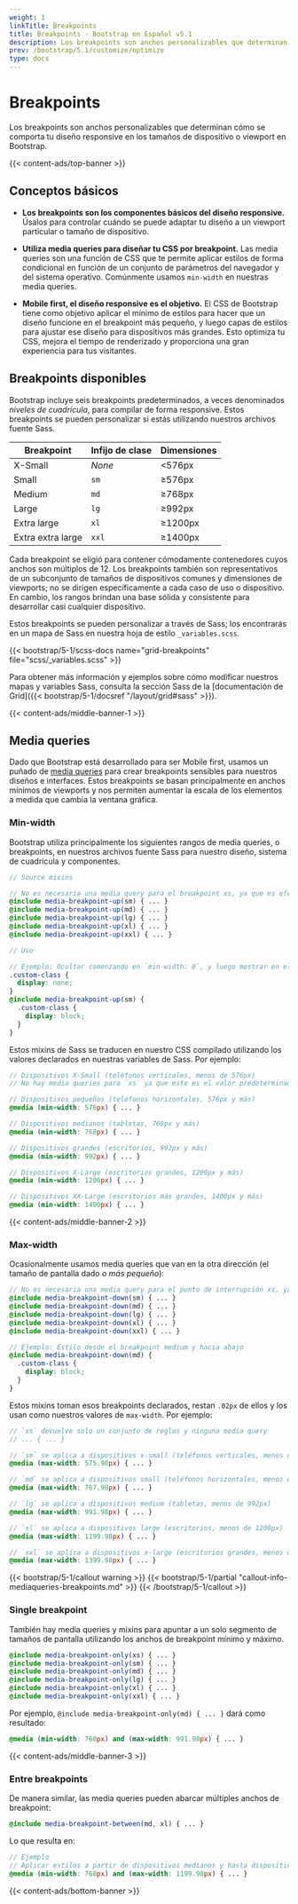 ```yaml
---
weight: 1
linkTitle: Breakpoints
title: Breakpoints · Bootstrap en Español v5.1
description: Los breakpoints son anchos personalizables que determinan cómo se comporta tu diseño responsive en los tamaños de dispositivo o viewport en Bootstrap.
prev: /bootstrap/5.1/customize/optimize
type: docs
---
```


# Breakpoints

Los breakpoints son anchos personalizables que determinan cómo se comporta tu diseño responsive en los tamaños de dispositivo o viewport en Bootstrap.

{{< content-ads/top-banner >}}

## Conceptos básicos

- **Los breakpoints son los componentes básicos del diseño responsive.** Úsalos para controlar cuándo se puede adaptar tu diseño a un viewport particular o tamaño de dispositivo.

- **Utiliza media queries para diseñar tu CSS por breakpoint.** Las media queries son una función de CSS que te permite aplicar estilos de forma condicional en función de un conjunto de parámetros del navegador y del sistema operativo. Comúnmente usamos `min-width` en nuestras media queries.

- **Mobile first, el diseño responsive es el objetivo.** El CSS de Bootstrap tiene como objetivo aplicar el mínimo de estilos para hacer que un diseño funcione en el breakpoint más pequeño, y luego capas de estilos para ajustar ese diseño para dispositivos más grandes. Esto optimiza tu CSS, mejora el tiempo de renderizado y proporciona una gran experiencia para tus visitantes.

## Breakpoints disponibles

Bootstrap incluye seis breakpoints predeterminados, a veces denominados _niveles de cuadrícula_, para compilar de forma responsive. Estos breakpoints se pueden personalizar si estás utilizando nuestros archivos fuente Sass.

<table class="table">
  <thead>
    <tr>
      <th>Breakpoint</th>
      <th>Infijo de clase</th>
      <th>Dimensiones</th>
    </tr>
  </thead>
  <tbody>
    <tr>
      <td>X-Small</td>
      <td><em>None</em></td>
      <td>&lt;576px</td>
    </tr>
    <tr>
      <td>Small</td>
      <td><code>sm</code></td>
      <td>&ge;576px</td>
    </tr>
    <tr>
      <td>Medium</td>
      <td><code>md</code></td>
      <td>&ge;768px</td>
    </tr>
    <tr>
      <td>Large</td>
      <td><code>lg</code></td>
      <td>&ge;992px</td>
    </tr>
    <tr>
      <td>Extra large</td>
      <td><code>xl</code></td>
      <td>&ge;1200px</td>
    </tr>
    <tr>
      <td>Extra extra large</td>
      <td><code>xxl</code></td>
      <td>&ge;1400px</td>
    </tr>
  </tbody>
</table>

Cada breakpoint se eligió para contener cómodamente contenedores cuyos anchos son múltiplos de 12. Los breakpoints también son representativos de un subconjunto de tamaños de dispositivos comunes y dimensiones de viewports; no se dirigen específicamente a cada caso de uso o dispositivo. En cambio, los rangos brindan una base sólida y consistente para desarrollar casi cualquier dispositivo.

Estos breakpoints se pueden personalizar a través de Sass; los encontrarás en un mapa de Sass en nuestra hoja de estilo `_variables.scss`.

{{< bootstrap/5-1/scss-docs name="grid-breakpoints" file="scss/_variables.scss" >}}

Para obtener más información y ejemplos sobre cómo modificar nuestros mapas y variables Sass, consulta la sección Sass de la [documentación de Grid]({{< bootstrap/5-1/docsref "/layout/grid#sass" >}}).

{{< content-ads/middle-banner-1 >}}

## Media queries

Dado que Bootstrap está desarrollado para ser Mobile first, usamos un puñado de [media queries](https://developer.mozilla.org/en-US/docs/Web/CSS/Media_Queries/Using_media_queries) para crear breakpoints sensibles para nuestros diseños e interfaces. Estos breakpoints se basan principalmente en anchos mínimos de viewports y nos permiten aumentar la escala de los elementos a medida que cambia la ventana gráfica.

### Min-width

Bootstrap utiliza principalmente los siguientes rangos de media queries, o breakpoints, en nuestros archivos fuente Sass para nuestro diseño, sistema de cuadrícula y componentes.

```scss
// Source mixins

// No es necesaria una media query para el breakpoint xs, ya que es efectivamente `@media (min-width: 0) { ... }`
@include media-breakpoint-up(sm) { ... }
@include media-breakpoint-up(md) { ... }
@include media-breakpoint-up(lg) { ... }
@include media-breakpoint-up(xl) { ... }
@include media-breakpoint-up(xxl) { ... }

// Uso

// Ejemplo: Ocultar comenzando en `min-width: 0`, y luego mostrar en el breakpoint `sm`
.custom-class {
  display: none;
}
@include media-breakpoint-up(sm) {
  .custom-class {
    display: block;
  }
}
```

Estos mixins de Sass se traducen en nuestro CSS compilado utilizando los valores declarados en nuestras variables de Sass. Por ejemplo:

```scss
// Dispositivos X-Small (teléfonos verticales, menos de 576px)
// No hay media queries para `xs` ya que este es el valor predeterminado en Bootstrap

// Dispositivos pequeños (teléfonos horizontales, 576px y más)
@media (min-width: 576px) { ... }

// Dispositivos medianos (tabletas, 768px y más)
@media (min-width: 768px) { ... }

// Dispositivos grandes (escritorios, 992px y más)
@media (min-width: 992px) { ... }

// Dispositivos X-Large (escritorios grandes, 1200px y más)
@media (min-width: 1200px) { ... }

// Dispositivos XX-Large (escritorios más grandes, 1400px y más)
@media (min-width: 1400px) { ... }
```

{{< content-ads/middle-banner-2 >}}

### Max-width

Ocasionalmente usamos media queries que van en la otra dirección (el tamaño de pantalla dado *o más pequeño*):

```scss
// No es necesaria una media query para el punto de interrupción xs, ya que es efectivamente `@media (max-width: 0) { ... }`
@include media-breakpoint-down(sm) { ... }
@include media-breakpoint-down(md) { ... }
@include media-breakpoint-down(lg) { ... }
@include media-breakpoint-down(xl) { ... }
@include media-breakpoint-down(xxl) { ... }

// Ejemplo: Estilo desde el breakpoint medium y hacia abajo
@include media-breakpoint-down(md) {
  .custom-class {
    display: block;
  }
}
```

Estos mixins toman esos breakpoints declarados, restan `.02px` de ellos y los usan como nuestros valores de `max-width`. Por ejemplo:

```scss
// `xs` devuelve solo un conjunto de reglas y ninguna media query
// ... { ... }

// `sm` se aplica a dispositivos x-small (teléfonos verticales, menos de 576px)
@media (max-width: 575.98px) { ... }

// `md` se aplica a dispositivos small (teléfonos horizontales, menos de 768px)
@media (max-width: 767.98px) { ... }

// `lg` se aplica a dispositivos medium (tabletas, menos de 992px)
@media (max-width: 991.98px) { ... }

// `xl` se aplica a dispositivos large (escritorios, menos de 1200px)
@media (max-width: 1199.98px) { ... }

// `xxl` se aplica a dispositivos x-large (escritorios grandes, menos de 1400px)
@media (max-width: 1399.98px) { ... }
```

{{< bootstrap/5-1/callout warning >}}
{{< bootstrap/5-1/partial "callout-info-mediaqueries-breakpoints.md" >}}
{{< /bootstrap/5-1/callout >}}

### Single breakpoint

También hay media queries y mixins para apuntar a un solo segmento de tamaños de pantalla utilizando los anchos de breakpoint mínimo y máximo.

```scss
@include media-breakpoint-only(xs) { ... }
@include media-breakpoint-only(sm) { ... }
@include media-breakpoint-only(md) { ... }
@include media-breakpoint-only(lg) { ... }
@include media-breakpoint-only(xl) { ... }
@include media-breakpoint-only(xxl) { ... }
```

Por ejemplo, `@include media-breakpoint-only(md) { ... }` dará como resultado:

```scss
@media (min-width: 768px) and (max-width: 991.98px) { ... }
```

{{< content-ads/middle-banner-3 >}}

### Entre breakpoints

De manera similar, las media queries pueden abarcar múltiples anchos de breakpoint:

```scss
@include media-breakpoint-between(md, xl) { ... }
```

Lo que resulta en:

```scss
// Ejemplo
// Aplicar estilos a partir de dispositivos medianos y hasta dispositivos extra grandes
@media (min-width: 768px) and (max-width: 1199.98px) { ... }
```

{{< content-ads/bottom-banner >}}